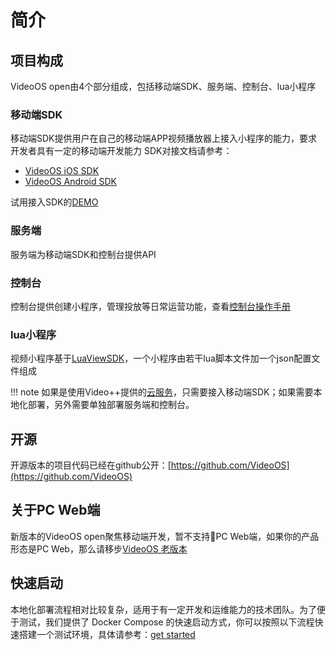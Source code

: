# 简介

## 项目构成
VideoOS open由4个部分组成，包括移动端SDK、服务端、控制台、lua小程序

### 移动端SDK
移动端SDK提供用户在自己的移动端APP视频播放器上接入小程序的能力，要求开发者具有一定的移动端开发能力
SDK对接文档请参考：  

* [VideoOS iOS SDK](iOS-SDK.md)
* [VideoOS Android SDK](Android-SDK.md)

试用接入SDK的[DEMO](demo.md)

### 服务端
服务端为移动端SDK和控制台提供API

### 控制台
控制台提供创建小程序，管理投放等日常运营功能，查看[控制台操作手册](manual.md)

### lua小程序
视频小程序基于[LuaViewSDK](https://github.com/alibaba/LuaViewSDK)，一个小程序由若干lua脚本文件加一个json配置文件组成

!!! note
    如果是使用Video++提供的[云服务](https://os-saas.videojj.com)，只需要接入移动端SDK；如果需要本地化部署，另外需要单独部署服务端和控制台。

## 开源
开源版本的项目代码已经在github公开：[https://github.com/VideoOS](https://github.com/VideoOS)

## 关于PC Web端
新版本的VideoOS open聚焦移动端开发，暂不支持PC Web端，如果你的产品形态是PC Web，那么请移步[VideoOS 老版本](oldversion.md)

## 快速启动
本地化部署流程相对比较复杂，适用于有一定开发和运维能力的技术团队。为了便于测试，我们提供了 Docker Compose 的快速启动方式，你可以按照以下流程快速搭建一个测试环境，具体请参考：[get started](get-started.md)
